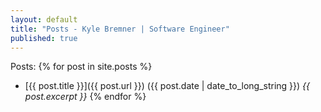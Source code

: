 ```yaml
---
layout: default
title: "Posts - Kyle Bremner | Software Engineer"
published: true
---
```


Posts:
{% for post in site.posts %}
* [{{ post.title }}]({{ post.url }}) ({{ post.date | date_to_long_string }})
<em>{{ post.excerpt }}</em>
{% endfor %}